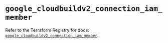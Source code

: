 # `google_cloudbuildv2_connection_iam_member`

Refer to the Terraform Registry for docs: [`google_cloudbuildv2_connection_iam_member`](https://registry.terraform.io/providers/hashicorp/google-beta/6.45.0/docs/resources/google_cloudbuildv2_connection_iam_member).
